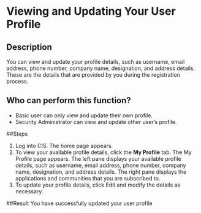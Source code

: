 # Viewing and Updating Your User Profile
## Description
You can view and update your profile details, such as username, email address, phone number, company name, designation, and address details. These are the details that are provided by you during the registration process.
## Who can perform this function?
* Basic user can only view and update their own profile.
* Security Administrator can view and update other user’s profile.


##Steps
1. Log into CIS. The home page appears.
2. To view your available profile details, click the **My Profile** tab. The My Profile page appears. The left pane displays your available profile details, such as username, email address, phone number, company name, designation, and address details. The right pane displays the applications and communities that you are subscribed to.
3. To update your profile details, click Edit and modify the details as necessary.

##Result
You have successfully updated your user profile
